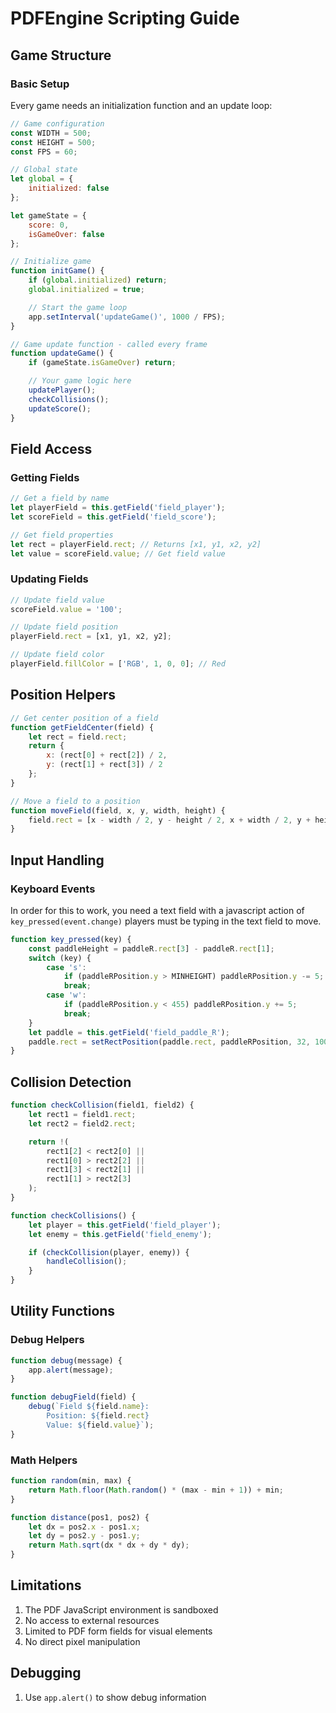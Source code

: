 # PDFEngine Scripting Guide

## Game Structure

### Basic Setup

Every game needs an initialization function and an update loop:

```javascript
// Game configuration
const WIDTH = 500;
const HEIGHT = 500;
const FPS = 60;

// Global state
let global = {
	initialized: false
};

let gameState = {
	score: 0,
	isGameOver: false
};

// Initialize game
function initGame() {
	if (global.initialized) return;
	global.initialized = true;

	// Start the game loop
	app.setInterval('updateGame()', 1000 / FPS);
}

// Game update function - called every frame
function updateGame() {
	if (gameState.isGameOver) return;

	// Your game logic here
	updatePlayer();
	checkCollisions();
	updateScore();
}
```

## Field Access

### Getting Fields

```javascript
// Get a field by name
let playerField = this.getField('field_player');
let scoreField = this.getField('field_score');

// Get field properties
let rect = playerField.rect; // Returns [x1, y1, x2, y2]
let value = scoreField.value; // Get field value
```

### Updating Fields

```javascript
// Update field value
scoreField.value = '100';

// Update field position
playerField.rect = [x1, y1, x2, y2];

// Update field color
playerField.fillColor = ['RGB', 1, 0, 0]; // Red
```

## Position Helpers

```javascript
// Get center position of a field
function getFieldCenter(field) {
	let rect = field.rect;
	return {
		x: (rect[0] + rect[2]) / 2,
		y: (rect[1] + rect[3]) / 2
	};
}

// Move a field to a position
function moveField(field, x, y, width, height) {
	field.rect = [x - width / 2, y - height / 2, x + width / 2, y + height / 2];
}
```

## Input Handling

### Keyboard Events

In order for this to work, you need a text field with a javascript action of `key_pressed(event.change)` players must be typing in the text field to move.

```javascript
function key_pressed(key) {
	const paddleHeight = paddleR.rect[3] - paddleR.rect[1];
	switch (key) {
		case 's':
			if (paddleRPosition.y > MINHEIGHT) paddleRPosition.y -= 5;
			break;
		case 'w':
			if (paddleRPosition.y < 455) paddleRPosition.y += 5;
			break;
	}
	let paddle = this.getField('field_paddle_R');
	paddle.rect = setRectPosition(paddle.rect, paddleRPosition, 32, 100);
}
```

## Collision Detection

```javascript
function checkCollision(field1, field2) {
	let rect1 = field1.rect;
	let rect2 = field2.rect;

	return !(
		rect1[2] < rect2[0] ||
		rect1[0] > rect2[2] ||
		rect1[3] < rect2[1] ||
		rect1[1] > rect2[3]
	);
}

function checkCollisions() {
	let player = this.getField('field_player');
	let enemy = this.getField('field_enemy');

	if (checkCollision(player, enemy)) {
		handleCollision();
	}
}
```

## Utility Functions

### Debug Helpers

```javascript
function debug(message) {
	app.alert(message);
}

function debugField(field) {
	debug(`Field ${field.name}:
		Position: ${field.rect}
		Value: ${field.value}`);
}
```

### Math Helpers

```javascript
function random(min, max) {
	return Math.floor(Math.random() * (max - min + 1)) + min;
}

function distance(pos1, pos2) {
	let dx = pos2.x - pos1.x;
	let dy = pos2.y - pos1.y;
	return Math.sqrt(dx * dx + dy * dy);
}
```

## Limitations

1. The PDF JavaScript environment is sandboxed
2. No access to external resources
3. Limited to PDF form fields for visual elements
4. No direct pixel manipulation

## Debugging

1. Use `app.alert()` to show debug information
